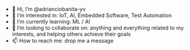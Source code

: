 - 👋 Hi, I’m @adrianciobanita-yv
- 👀 I’m interested in: IoT, AI, Embedded Software, Test Automation
- 🌱 I’m currently learning: ML / AI
- 💞️ I’m looking to collaborate on: anything and everything related to my interests, and helping others achieve their goals
- 📫 How to reach me: drop me a message

<!---
adrianciobanita-yv/adrianciobanita-yv is a ✨ special ✨ repository because its `README.md` (this file) appears on your GitHub profile.
You can click the Preview link to take a look at your changes.
--->
